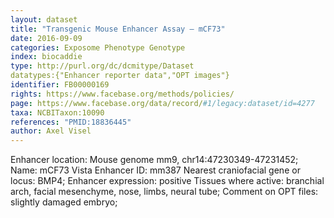 ```yaml
---
layout: dataset  
title: "Transgenic Mouse Enhancer Assay – mCF73"  
date: 2016-09-09  
categories: Exposome Phenotype Genotype  
index: biocaddie  
type: http://purl.org/dc/dcmitype/Dataset  
datatypes:{"Enhancer reporter data","OPT images"}  
identifier: FB00000169  
rights: https://www.facebase.org/methods/policies/  
page: https://www.facebase.org/data/record/#1/legacy:dataset/id=4277  
taxa: NCBITaxon:10090  
references: "PMID:18836445"  
author: Axel Visel
---
```

 Enhancer location: Mouse genome mm9, chr14:47230349-47231452; Name: mCF73 Vista Enhancer ID: mm387 Nearest craniofacial gene or locus: BMP4; Enhancer expression: positive Tissues where active: branchial arch, facial mesenchyme, nose, limbs, neural tube; Comment on OPT files: slightly damaged embryo;
